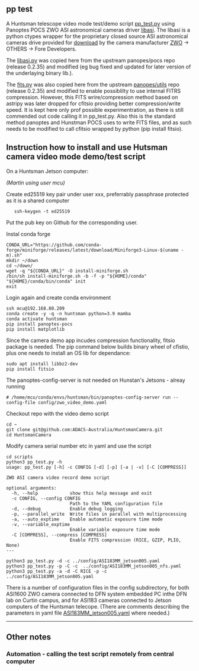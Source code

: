 ## pp test
A Huntsman telescope video mode test/demo script [pp_test.py](scripts/pp_test.py) using Panoptes POCS ZWO ASI astronomical cameras driver [libasi](https://github.com/panoptes/POCS/blob/develop/src/panoptes/pocs/camera/libasi.py).
The libasi is a python ctypes wrapper for the proprietary closed source ASI astronomical cameras drive provided for [download](https://dl.zwoastro.com/software?app=DeveloperCameraSdk&platform=windows86&region=Overseas) by the camera manufacturer [ZWO](https://www.zwoastro.com/software/) -> OTHERS -> Fore Developers.

The [libasi.py](scripts/libasi.py) was copied here from the upstream panopes/pocs repo (release 0.2.35) and modified (eg bug fixed and updated for later version of the underlaying binary lib.).

The [fits.py](scripts/fits.py) was also copied here from the upstream [panopes/utils](https://github.com/panoptes/panoptes-utils/blob/develop/src/panoptes/utils/images/fits.py) repo (release 0.2.35) and modified to enable possiblilty to use internal FITRS compression. However, this FITS wrire/compression method based on astripy was later dropped for cfitsio providing better compression/write speed. It is kept here only prof possible experimentration, as there is still commended out code calling it in pp_test.py. Also this is the standard method panoptes and Hunstman POCS uses to write FITS files, and as such needs to be modified to call cfitsio wrapped by python (pip install fitsio).

## Instruction how to install and use Hutsman camera video mode demo/test script

On a Huntsman Jetson computer: 

_(Martin using user mcu)_

Create ed25519 key pair under user xxx, preferrably passphrase protected as it is a shared computer 
```
   ssh-keygen -t ed25519
```
Put the pub key on Github for the corresponding user.


Instal conda forge
```
CONDA_URL="https://github.com/conda-forge/miniforge/releases/latest/download/Miniforge3-Linux-$(uname -m).sh"
mkdir ~/down
cd ~/down/
wget -q "${CONDA_URL}" -O install-miniforge.sh
/bin/sh install-miniforge.sh -b -f -p "${HOME}/conda"
"${HOME}/conda/bin/conda" init
exit
```
Login again and create conda environment

```
ssh mcu@192.168.80.209
conda create -y -q -n huntsman python=3.9 mamba
conda activate huntsman
pip install panoptes-pocs
pip install matplotlib
```
Since the camera demo app incudes compression functionality, fitsio package is needed.
The pip command below builds binary wheel of cfistio, plus one needs to install an OS lib for dependance:
```
sudo apt install libbz2-dev
pip install fitsio
```

The panoptes-config-server is not needed on Hunstan's Jetsons - alreay running
```
# /home/mcu/conda/envs/huntsman/bin/panoptes-config-server run --config-file config/zwo_video_demo.yaml
```

Checkout repo with the video demo script
```
cd ~
git clone git@github.com:ADACS-Australia/HuntsmanCamera.git
cd HuntsmanCamera
```

Modify camera serial number etc in yaml and use the script
```
cd scripts
python3 pp_test.py -h
usage: pp_test.py [-h] -c CONFIG [-d] [-p] [-a | -v] [-C [COMPRESS]]

ZWO ASI camera video record demo script

optional arguments:
  -h, --help            show this help message and exit
  -c CONFIG, --config CONFIG
                        Path to the YAML configuration file
  -d, --debug           Enable debug logging
  -p, --parallel_write  Write files in parallel with multiprocessing
  -a, --auto_exptime    Enable automatic exposure time mode
  -v, --variable_exptime
                        Enable variable exposure time mode
  -C [COMPRESS], --compress [COMPRESS]
                        Enable FITS compression (RICE, GZIP, PLIO, None)
---

python3 pp_test.py -d -c ../config/ASI183MM_jetson005.yaml
python3 pp_test.py -p -C -c  ../config/ASI183MM_jetson005_nfs.yaml
python3 pp_test.py -a -d -C RICE -p -c ../config/ASI183MM_jetson005.yaml
```
There is a number of configuration files in the config subdirectory, for both 
ASI1600 ZWO camera connected to DFN system embedded PC inthe DFN lab on Curtin campus, and for ASI183 cameras 
connected to Jetson computers of the Huntsman telecope. 
(There are comments describing the parameters in yaml file [ASI183MM_jetson005.yaml](config/ASI183MM_jetson005.yaml) where needed.)

----

## Other notes

### Automation - calling the test script remotely from central computer



